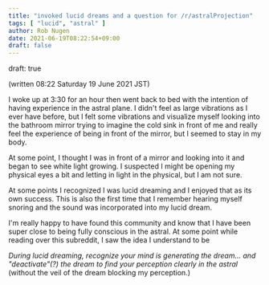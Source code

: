 ```yaml
---
title: "invoked lucid dreams and a question for /r/astralProjection"
tags: [ "lucid", "astral" ]
author: Rob Nugen
date: 2021-06-19T08:22:54+09:00
draft: false
---
```


draft: true

(written 08:22 Saturday 19 June 2021 JST)

I woke up at 3:30 for an hour then went back to bed with the intention
of having experience in the astral plane.  I didn't feel as large
vibrations as I ever have before, but I felt some vibrations and
visualize myself looking into the bathroom mirror trying to imagine
the cold sink in front of me and really feel the experience of being
in front of the mirror, but I seemed to stay in my body.

At some point, I thought I was in front of a mirror and looking into
it and began to see white light growing.  I suspected I might be
opening my physical eyes a bit and letting in light in the physical,
but I am not sure.

At some points I recognized I was lucid dreaming and I enjoyed that as
its own success.  This is also the first time that I remember hearing
myself snoring and the sound was incorporated into my lucid dream.

I'm really happy to have found this community and know that I have
been super close to being fully conscious in the astral.  At some
point while reading over this subreddit, I saw the idea I understand
to be

*During lucid dreaming, recognize your mind is generating the
dream... and "deactivate"(?) the dream to find your perception clearly
in the astral* (without the veil of the dream blocking my perception.)


